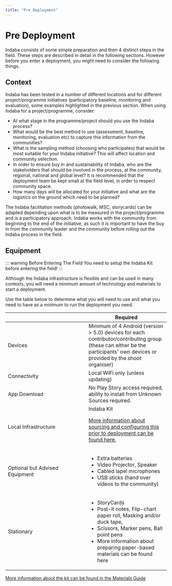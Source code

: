```yaml
---
title: "Pre Deployment"
---
```


<ReadTime />

# Pre Deployment

<Leader>

Indaba consists of some simple preparation and then 4 distinct steps in the field. These steps are described in detail in the following sections. However before you enter a deployment, you might need to consider the following things.

</Leader>

## Context

Indaba has been tested in a number of different locations and for different project/programme initiatives (participatory baseline, monitoring and evaluation), some examples highlighted in the previous section. When using Indaba for a project/programme, consider:

- At what stage in the programme/project should you use the Indaba process?
- What would be the best method to use (assessment, baseline, monitoring, evaluation etc) to capture this information from the communities?
- What is the sampling method (choosing who participates) that would be most suitable for your Indaba initiative? This will affect location and community selection.
- In order to ensure buy in and sustainability of Indaba, who are the stakeholders that should be involved in the process, at the community, regional, national and global level? It is recommended that the deployment team be kept small at the field level, in order to respect community space.
- How many days will be allocated for your initiative and what are the logistics on the ground which need to be planned?

The Indaba facilitation methods (photowalk, MSC, storycards) can be adapted depending upon what is to be measured in the project/programme and is a participatory approach. Indaba works with the community from beginning to the end of the initiative, as such it is important to have the buy in from the community leader and the community before rolling out the Indaba process in the field.

## Equipment

::: warning Before Entering The Field
You need to setup the Indaba Kit before entering the field!
:::

Although the Indaba infrastructure is flexible and can be used in many contexts, you will need a minimum amount of technology and materials to start a deployment.

Use the table below to determine what you will need to use and what you need to have as a minimum to run the deployment you need.

<table>
<thead>
<tr>
<th></th>
<th width="50%">Required</th>
</tr>
</thead>

<tbody>
<tr>
<td>Devices</td>
<td>
Minimum of 4 Android (version > 5.0) devices for each contributor/contributing group (these can either be the participants' own devices or provided by the shoot organiser)
</td>
</tr>
<tr>
<td>Connectivity</td>
<td>Local WiFi only (unless updating)</td>
</tr>
<tr>
<td>App Download</td>
<td>No Play Story access required, ability to install from Unknown Sources required.</td>
</tr>
<tr>
<td>Local Infrastructure</td>
<td>
Indaba Kit

[More information about sourcing and configuring this prior to deployment can be found here.](/quickstart/titan/)

</td>
</tr>
<tr>
<td>Optional but Advised Equipment</td>
<td colspan="2">

- Extra batteries
- Video Projector, Speaker
- Cabled lapel microphones
- USB sticks (hand over videos to the community)

</td>
</tr>
<tr>
<td>Stationary</td>
<td colspan="2">

- StoryCards
- Post-it notes, Flip-chart paper roll, Masking and/or duck tape,
- Scissors, Marker pens, Ball point pens
- More information about preparing paper-based materials can be found here

</td>
</tr>
</tbody>

</table>

[More information about the kit can be found in the Materials Guide](/materials)
